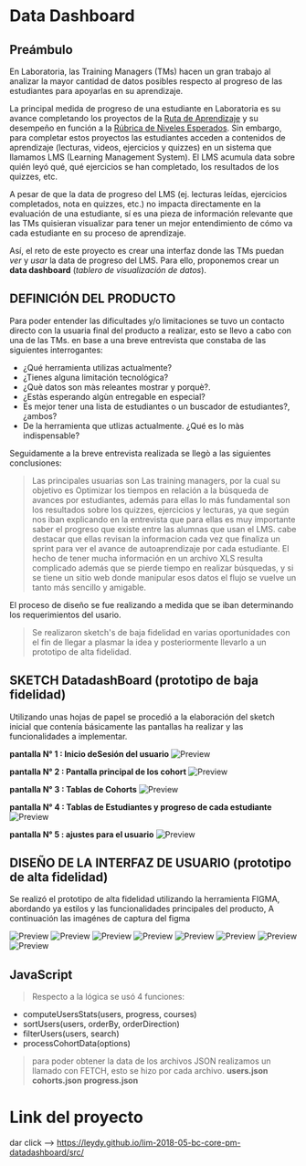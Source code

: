 # Data Dashboard

## Preámbulo

En Laboratoria, las Training Managers (TMs) hacen un gran trabajo al analizar la
mayor cantidad de datos posibles respecto al progreso de las estudiantes para
apoyarlas en su aprendizaje.

La principal medida de progreso de una estudiante en Laboratoria es su avance
completando los proyectos de la [Ruta de Aprendizaje](https://docs.google.com/spreadsheets/d/1AoXQjZnZ5MTPwJPNEGDyvn5vksiOUoPr932TjAldTE4/edit#gid=536983970)
y su desempeño en función a la [Rúbrica de Niveles Esperados](https://docs.google.com/spreadsheets/d/e/2PACX-1vSkQy1waRpQ-16sn7VogiDTy-Fz5e7OSZSYUCiHC_bkLAKYewr4L8pWJ_BG210PeULe-TjLScNQQT_x/pubhtml).
Sin embargo, para completar estos proyectos las estudiantes acceden a contenidos
de aprendizaje (lecturas, videos, ejercicios y quizzes) en un sistema que
llamamos LMS (Learning Management System). El LMS acumula data sobre quién
leyó qué, qué ejercicios se han completado, los resultados de los quizzes, etc.

A pesar de que la data de progreso del LMS (ej. lecturas leídas, ejercicios
  completados, nota en quizzes, etc.) no impacta directamente en la evaluación
  de una estudiante, sí es una pieza de información relevante que las TMs
  quisieran visualizar para tener un mejor entendimiento de cómo va cada
  estudiante en su proceso de aprendizaje.

Así, el reto de este proyecto es crear una interfaz donde las TMs puedan
_ver_ y _usar_ la data de progreso del LMS. Para ello, proponemos crear un
**data dashboard** (_tablero de visualización de datos_).

## DEFINICIÓN DEL PRODUCTO

Para poder entender las dificultades y/o limitaciones se tuvo un contacto directo con la usuaria final del producto a realizar, esto se llevo a cabo con una de las TMs. en base a una breve entrevista que constaba de las siguientes interrogantes:

* ¿Qué herramienta utilizas actualmente?
* ¿Tienes alguna limitación tecnológica?
* ¿Què datos son màs releantes mostrar y porquè?.
* ¿Estàs esperando algùn entregable en especial?
* Es mejor tener una lista de estudiantes o un buscador de estudiantes?, ¿ambos?
* De la herramienta que utlizas actualmente. ¿Qué es lo màs indispensable?

Seguidamente a la breve entrevista realizada se llegò a las siguientes conclusiones:
> Las principales usuarias son Las training managers, por la cual su objetivo es  Optimizar los tiempos en relación a la búsqueda de avances por estudiantes, además para ellas lo más fundamental son los resultados sobre los quizzes, ejercicios y lecturas, ya que según nos iban explicando en la entrevista que para ellas es muy importante saber el progreso que existe entre las alumnas que usan el LMS.
cabe destacar que ellas revisan la informacion cada vez que finaliza un sprint para ver el avance de autoaprendizaje por cada estudiante.
El hecho de tener mucha información en un archivo XLS resulta complicado además que se pierde tiempo en realizar búsquedas, y si se tiene un sitio web donde manipular esos datos el flujo se vuelve un tanto más sencillo y amigable.

El proceso de diseño se fue realizando a medida que se iban determinando los requerimientos del usario.
> Se realizaron sketch's de baja fidelidad en varias oportunidades con el fin de llegar a plasmar la idea y posteriormente llevarlo a un prototipo de alta fidelidad.

## SKETCH DatadashBoard (prototipo de baja fidelidad)

Utilizando unas hojas de papel se procedió a la elaboración del sketch inicial que contenía básicamente las pantallas ha realizar y las funcionalidades a implementar.

**pantalla N° 1 : Inicio deSesión del usuario**
![Preview](https://github.com/Leydy/lim-2018-05-bc-core-pm-datadashboard/blob/master/src/images/sketch/1.jpeg)

**pantalla N° 2 : Pantalla principal de los cohort**
![Preview](https://github.com/Leydy/lim-2018-05-bc-core-pm-datadashboard/blob/gh-pages/src/images/sketch/2.jpeg)

**pantalla N° 3 : Tablas de Cohorts**
![Preview](https://github.com/Leydy/lim-2018-05-bc-core-pm-datadashboard/blob/gh-pages/src/images/sketch/3.jpeg)

**pantalla N° 4 : Tablas de Estudiantes y progreso de cada estudiante**
![Preview](https://github.com/Leydy/lim-2018-05-bc-core-pm-datadashboard/blob/gh-pages/src/images/sketch/4.jpeg)

**pantalla N° 5 : ajustes para el usuario**
![Preview](https://github.com/Leydy/lim-2018-05-bc-core-pm-datadashboard/blob/gh-pages/src/images/sketch/5.jpeg)

## DISEÑO DE LA INTERFAZ DE USUARIO (prototipo de alta fidelidad)

Se realizó el prototipo de alta fidelidad utilizando la herramienta FIGMA, abordando ya estilos y las funcionalidades principales del producto,
A continuación las imagénes de captura del figma

![Preview](https://github.com/aybaneze/lim-2018-05-bc-core-pm-datadashboard/blob/master/src/images/prototipofigma/pantalla1.jpg)
![Preview](https://github.com/aybaneze/lim-2018-05-bc-core-pm-datadashboard/blob/master/src/images/prototipofigma/pantalla2.jpg)
![Preview](https://github.com/aybaneze/lim-2018-05-bc-core-pm-datadashboard/blob/master/src/images/prototipofigma/pantalla3.jpg)
![Preview](https://github.com/aybaneze/lim-2018-05-bc-core-pm-datadashboard/blob/master/src/images/prototipofigma/pantalla4.jpg)
![Preview](https://github.com/aybaneze/lim-2018-05-bc-core-pm-datadashboard/blob/master/src/images/prototipofigma/pantalla5.jpg)
![Preview](https://github.com/aybaneze/lim-2018-05-bc-core-pm-datadashboard/blob/master/src/images/prototipofigma/pantalla6.jpg)
![Preview](https://github.com/aybaneze/lim-2018-05-bc-core-pm-datadashboard/blob/master/src/images/prototipofigma/pantalla7.jpg)
![Preview](https://github.com/aybaneze/lim-2018-05-bc-core-pm-datadashboard/blob/master/src/images/prototipofigma/pantalla8.jpg)

## JavaScript
>Respecto a la lógica se usó 4 funciones:
* computeUsersStats(users, progress, courses)
* sortUsers(users, orderBy, orderDirection)
* filterUsers(users, search)
* processCohortData(options) 
> para poder obtener la data de los archivos JSON realizamos un llamado con FETCH, esto se hizo por cada archivo.
**users.json**
**cohorts.json**
**progress.json**

# Link del proyecto
dar click --> https://leydy.github.io/lim-2018-05-bc-core-pm-datadashboard/src/
